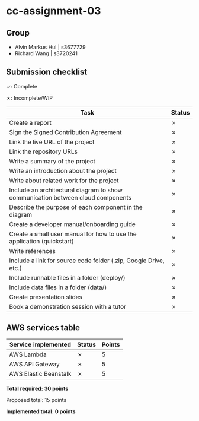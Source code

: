 # cc-assignment-03

## Group

- Alvin Markus Hui | s3677729
- Richard Wang | s3720241

## Submission checklist

&check;: Complete

&cross;: Incomplete/WIP

| Task                                                                            | Status  |
| ------------------------------------------------------------------------------- | ------- |
| Create a report                                                                 | &cross; |
| Sign the Signed Contribution Agreement                                          | &cross; |
| Link the live URL of the project                                                | &cross; |
| Link the repository URLs                                                        | &cross; |
| Write a summary of the project                                                  | &cross; |
| Write an introduction about the project                                         | &cross; |
| Write about related work for the project                                        | &cross; |
| Include an architectural diagram to show communication between cloud components | &cross; |
| Describe the purpose of each component in the diagram                           | &cross; |
| Create a developer manual/onboarding guide                                      | &cross; |
| Create a small user manual for how to use the application (quickstart)          | &cross; |
| Write references                                                                | &cross; |
| Include a link for source code folder (.zip, Google Drive, etc.)                | &cross; |
| Include runnable files in a folder (deploy/)                                    | &cross; |
| Include data files in a folder (data/)                                          | &cross; |
| Create presentation slides                                                      | &cross; |
| Book a demonstration session with a tutor                                       | &cross; |

## AWS services table

| Service implemented   | Status  | Points |
| --------------------- | ------- | ------ |
| AWS Lambda            | &cross; | 5      |
| AWS API Gateway       | &cross; | 5      |
| AWS Elastic Beanstalk | &cross; | 5      |

**Total required: 30 points**

Proposed total: 15 points

**Implemented total: 0 points**
